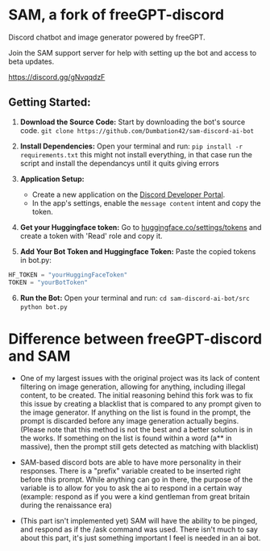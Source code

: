 # SAM, a fork of freeGPT-discord

Discord chatbot and image generator powered by freeGPT.

Join the SAM support server for help with setting up the bot and access to beta updates.

https://discord.gg/gNvqqdzF

## Getting Started:

1. **Download the Source Code:** Start by downloading the bot's source code. ``git clone https://github.com/Dumbation42/sam-discord-ai-bot``

2. **Install Dependencies:** Open your terminal and run:
```pip install -r requirements.txt```
this might not install everything, in that case run the script and install the dependancys until it quits giving errors
3. **Application Setup:**
    - Create a new application on the [Discord Developer Portal](https://discord.com/developers).
    - In the app's settings, enable the `message content` intent and copy the token.

4. **Get your Huggingface token:** Go to [huggingface.co/settings/tokens](https://huggingface.co/settings/tokens) and create a token with 'Read' role and copy it.

5. **Add Your Bot Token and Huggingface Token:** Paste the copied tokens in bot.py:
  ```python
  HF_TOKEN = "yourHuggingFaceToken"
  TOKEN = "yourBotToken"
  ```

6. **Run the Bot:** Open your terminal and run:
```cd sam-discord-ai-bot/src ```
```python bot.py```

# Difference between freeGPT-discord and SAM
- One of my largest issues with the original project was its lack of content filtering on image generation, allowing for anything, including illegal content, to be created. The initial reasoning behind this fork was to fix this issue by creating a blacklist that is compared to any prompt given to the image generator. If anything on the list is found in the prompt, the prompt is discarded before any image generation actually begins. (Please note that this method is not the best and a better solution is in the works. If something on the list is found within a word (a** in massive), then the prompt still gets detected as matching with blacklist)

- SAM-based discord bots are able to have more personality in their responses. There is a "prefix" variable created to be inserted right before this prompt. While anything can go in there, the purpose of the variable is to allow for you to ask the ai to respond in a certain way (example: respond as if you were a kind gentleman from great britain during the renaissance era)

- (This part isn't implemented yet) SAM will have the ability to be pinged, and respond as if the /ask command was used. There isn't much to say about this part, it's just something important I feel is needed in an ai bot.
